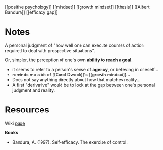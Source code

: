 [[positive psychology]]
[[mindset]]
[[growth mindset]]
[[thesis]]
[[Albert Bandura]]
[[efficacy gap]]

# Notes
A personal judgment of "how well one can execute courses of action required to deal with prospective situations".

Or, simpler, the perception of one's own **ability to reach a goal**.

- it seems to refer to a person's sense of **agency**, or believing in oneself...
- reminds me a bit of [[Carol Dweck]]'s [[growth mindset]]...
- Does not say anything directly about how that matches reality...
- A first "derivative" would be to look at the gap between one's personal judgment and reality. 
# Resources
Wiki [page](https://en.wikipedia.org/wiki/Self-efficacy)

**Books**
- Bandura, A. (1997). Self-efficacy. The exercise of control. 
